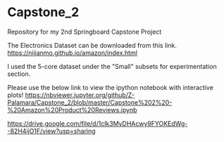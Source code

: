# Capstone_2
Repository for my 2nd Springboard Capstone Project

The Electronics Dataset can be downloaded from this link.
https://nijianmo.github.io/amazon/index.html

I used the 5-core dataset under the "Small" subsets for experimentation section.

Please use the below link to view the ipython notebook with interactive plots!
https://nbviewer.jupyter.org/github/Z-Palamara/Capstone_2/blob/master/Capstone%202%20-%20Amazon%20Product%20Reviews.ipynb

https://drive.google.com/file/d/1clk3MyDHAcwy9FYOKEdWg--82H4ijO1F/view?usp=sharing
